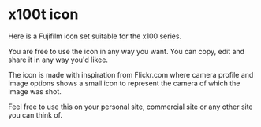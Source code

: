 # x100t icon
Here is a Fujifilm icon set suitable for the x100 series.

You are free to use the icon in any way you want. You can copy, edit and share it in any way you'd likee.

The icon is made with inspiration from Flickr.com where camera profile and image options shows a small icon to represent the camera of which the image was shot.

Feel free to use this on your personal site, commercial site or any other site you can think of.
